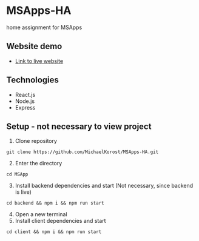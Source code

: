 # MSApps-HA
home assignment for MSApps

## Website demo
- [Link to live website](https://ms-apps-ha-4uig.vercel.app/)

## Technologies
- React.js
- Node.js
- Express

## Setup - not necessary to view project

1. Clone repository
```
git clone https://github.com/MichaelKorost/MSApps-HA.git
```
2. Enter the directory
```
cd MSApp
```
3. Install backend dependencies and start  (Not necessary, since backend is live)
 ```
 cd backend && npm i && npm run start
 ```
4. Open a new terminal
5. Install client dependencies and start
```
cd client && npm i && npm run start
```
